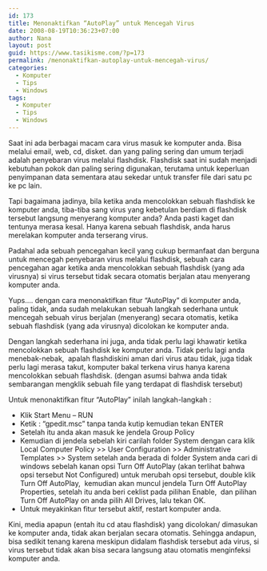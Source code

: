 ```yaml
---
id: 173
title: Menonaktifkan “AutoPlay” untuk Mencegah Virus
date: 2008-08-19T10:36:23+07:00
author: Nana
layout: post
guid: https://www.tasikisme.com/?p=173
permalink: /menonaktifkan-autoplay-untuk-mencegah-virus/
categories:
  - Komputer
  - Tips
  - Windows
tags:
  - Komputer
  - Tips
  - Windows
---
```

Saat ini ada berbagai macam cara virus masuk ke komputer anda. Bisa melalui email, web, cd, disket. dan yang paling sering dan umum terjadi adalah penyebaran virus melalui flashdisk. Flashdisk saat ini sudah menjadi kebutuhan pokok dan paling sering digunakan, terutama untuk keperluan penyimpanan data sementara atau sekedar untuk transfer file dari satu pc ke pc lain.

Tapi bagaimana jadinya, bila ketika anda mencolokkan sebuah flashdisk ke komputer anda, tiba-tiba sang virus yang kebetulan berdiam di flashdisk tersebut langsung menyerang komputer anda? Anda pasti kaget dan tentunya merasa kesal. Hanya karena sebuah flashdisk, anda harus merelakan komputer anda terserang virus.

Padahal ada sebuah pencegahan kecil yang cukup bermanfaat dan berguna untuk mencegah penyebaran virus melalui flashdisk, sebuah cara pencegahan agar ketika anda mencolokkan sebuah flashdisk (yang ada virusnya) si virus tersebut tidak secara otomatis berjalan atau menyerang komputer anda.

Yups…. dengan cara menonaktifkan fitur “AutoPlay” di komputer anda, paling tidak, anda sudah melakukan sebuah langkah sederhana untuk mencegah sebuah virus berjalan (menyerang) secara otomatis, ketika sebuah flashdisk (yang ada virusnya) dicolokan ke komputer anda.

Dengan langkah sederhana ini juga, anda tidak perlu lagi khawatir ketika mencolokkan sebuah flashdisk ke komputer anda. Tidak perlu lagi anda menebak-nebak,  apalah flashdiskini aman dari virus atau tidak, juga tidak perlu lagi merasa takut, komputer bakal terkena virus hanya karena mencolokkan sebuah flashdisk. (dengan asumsi bahwa anda tidak sembarangan mengklik sebuah file yang terdapat di flashdisk tersebut)

Untuk menonaktifkan fitur “AutoPlay” inilah langkah-langkah :

  * Klik Start Menu – RUN
  * Ketik : “gpedit.msc” tanpa tanda kutip kemudian tekan ENTER
  * Setelah itu anda akan masuk ke jendela Group Policy
  * Kemudian di jendela sebelah kiri carilah folder System dengan cara klik Local Computer Policy >> User Configuration >> Administrative Templates >> System setelah anda berada di folder System anda cari di windows sebelah kanan opsi Turn Off AutoPlay (akan terlihat bahwa opsi tersebut Not Configured) untuk merubah opsi tersebut, double klik Turn Off AutoPlay,  kemudian akan muncul jendela Turn Off AutoPlay Properties, setelah itu anda beri ceklist pada pilihan Enable,  dan pilihan Turn Off AutoPlay on anda pilih All Drives, lalu tekan OK.
  * Untuk meyakinkan fitur tersebut aktif, restart komputer anda.

Kini, media apapun (entah itu cd atau flashdisk) yang dicolokan/ dimasukan ke komputer anda, tidak akan berjalan secara otomatis. Sehingga andapun, bisa sedikit tenang karena meskipun didalam flashdisk tersebut ada virus, si virus tersebut tidak akan bisa secara langsung atau otomatis menginfeksi komputer anda.